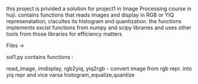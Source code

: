 this project is privided a solution for project1 in Image Processing course in huji. 
contains functions that reads images and display in RGB or YIQ represenatation, 
clacultes its histogram and quantization. the functions implements excist functions from numpy and scipy libraries
and uses other tools from those libraries for  efficiency matters


Files ->

sol1.py
 contains functions :
 
read_image, imdisplay,
rgb2yiq, yiq2rgb - convert image from rgb repr. into yiq repr and vice varsa
histogram_equalize,quantize
